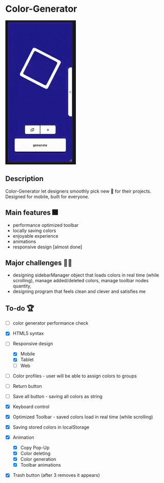 # **Color-Generator**
<img src="./generator.gif" alt="GIF" width="220" height="450">

## **Description**
Color-Generator let designers smoothly pick new 🎨 for their projects. <br>
Designed for mobile, built for everyone.

## **Main features** 🎆
* performance optimized toolbar
* locally saving colors
* enjoyable experience
* animations
* responsive design [almost done]

## **Major challenges** 💪🏼
* designing sidebarManager object that loads colors in real time (while scrolling), manage added/deleted colors, manage toolbar nodes quantity,
* designing program that feels clean and clever and satisfies me


## **To-do** 🏆
* [ ] color generator performance check
* [x] HTML5 syntax
* [ ] Responsive design
  * [x] Mobile
  * [x] Tablet
  * [ ] Web 
* [ ] Color profiles - user will be able to assign colors to groups
* [ ] Return button  
* [ ] Save all button - saving all colors as string
* [x] Keyboard control
* [x] Optimized Toolbar - saved colors load in real time (while scrolling)
* [x] Saving stored colors in localStorage
* [x] Animation
  * [x] Copy Pop-Up
  * [x] Color deleting
  * [x] Color generation
  * [X] Toolbar animations
 * [x] Trash button (after 3 removes it appears)
 
